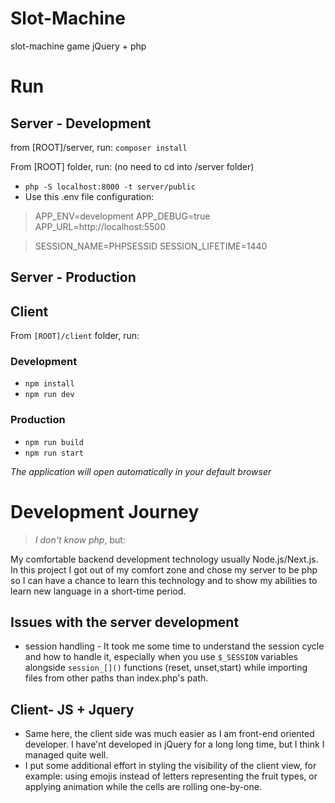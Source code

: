 # Slot-Machine
slot-machine game jQuery + php


# Run
## Server - Development
from [ROOT]/server, run:
`composer install`

From [ROOT] folder, run:
(no need to cd into /server folder)
- `php -S localhost:8000 -t server/public`
- Use this .env file configuration:
>APP_ENV=development
>APP_DEBUG=true
>APP_URL=http://localhost:5500

>SESSION_NAME=PHPSESSID
>SESSION_LIFETIME=1440

## Server - Production

## Client
From `[ROOT]/client` folder, run:

### Development
  - `npm install`
  - `npm run dev`

### Production
  - `npm run build`
  - `npm run start`

*The application will open automatically in your default browser*
# Development Journey
> *I don't know php*, but:

My comfortable backend development technology usually Node.js/Next.js. In this project I got out of my comfort zone and chose my server to be php so I can have a chance to learn this technology and to show my abilities to learn new language in a short-time period.
## Issues with the server development
- session handling - It took me some time to understand the session cycle and how to handle it, especially when you use `$_SESSION` variables alongside `session_[]()` functions (reset, unset,start) while importing files from other paths than index.php's path.

## Client- JS + Jquery
- Same here, the client side was much easier as I am front-end oriented developer. I have'nt developed in jQuery for a long long time, but I think I managed quite well.
- I put some additional effort in styling the visibility of the client view, for example: using emojis instead of letters representing the fruit types, or applying animation while the cells are rolling one-by-one.

